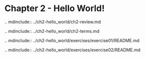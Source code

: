 # Chapter 2 - Hello World!

.. mdinclude:: ../ch2-hello_world/ch2-review.md

.. mdinclude:: ../ch2-hello_world/ch2-terms.md

.. mdinclude:: ../ch2-hello_world/exercises/exercise01/README.md

.. mdinclude:: ../ch2-hello_world/exercises/exercise02/README.md
